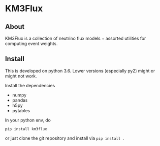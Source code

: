 # KM3Flux

## About

KM3Flux is a collection of neutrino flux models + assorted utilities for
computing event weights.

## Install

This is developed on python 3.6. Lower versions (especially py2)
might or might not work.

Install the dependencies

* numpy 
* pandas
* h5py
* pytables 

In your python env, do

    pip install km3flux

or just clone the git repository and install via ``pip install .``
